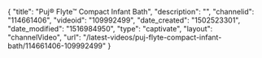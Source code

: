 {
    "title": "Puj&reg; Flyte&trade; Compact Infant Bath",
    "description": "",
    "channelid": "114661406",
    "videoid": "109992499",
    "date_created": "1502523301",
    "date_modified": "1516984950",
    "type": "captivate",
    "layout": "channelVideo",
    "url": "\/latest-videos\/puj-flyte-compact-infant-bath\/114661406-109992499"
}